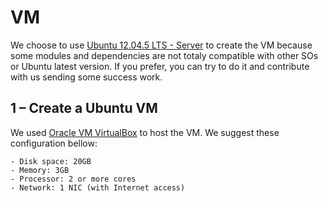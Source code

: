 # VM

We choose to use [Ubuntu 12.04.5 LTS - Server](http://releases.ubuntu.com/12.04/) to create the VM because some modules and dependencies are not totaly compatible with other SOs or Ubuntu latest version. If you prefer, you can try to do it and contribute with us sending some success work.

## 1 – Create a Ubuntu VM

We used [Oracle VM VirtualBox](https://www.virtualbox.org/) to host the VM. We suggest these configuration bellow:

```
- Disk space: 20GB
- Memory: 3GB
- Processor: 2 or more cores
- Network: 1 NIC (with Internet access)
```
